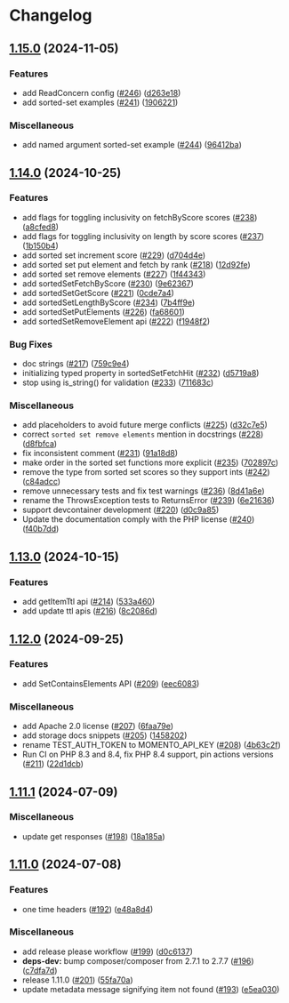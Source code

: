 # Changelog

## [1.15.0](https://github.com/momentohq/client-sdk-php/compare/v1.14.0...v1.15.0) (2024-11-05)


### Features

* add ReadConcern config ([#246](https://github.com/momentohq/client-sdk-php/issues/246)) ([d263e18](https://github.com/momentohq/client-sdk-php/commit/d263e182931823063f703e4b0345950ec5772275))
* add sorted-set examples ([#241](https://github.com/momentohq/client-sdk-php/issues/241)) ([1906221](https://github.com/momentohq/client-sdk-php/commit/19062216f82656d24c79c0f0386cf5009a7797b9))


### Miscellaneous

* add named argument sorted-set example ([#244](https://github.com/momentohq/client-sdk-php/issues/244)) ([96412ba](https://github.com/momentohq/client-sdk-php/commit/96412bad6426ebed0db210ec4e768c79b0f29692))

## [1.14.0](https://github.com/momentohq/client-sdk-php/compare/v1.13.0...v1.14.0) (2024-10-25)


### Features

* add flags for toggling inclusivity on fetchByScore scores ([#238](https://github.com/momentohq/client-sdk-php/issues/238)) ([a8cfed8](https://github.com/momentohq/client-sdk-php/commit/a8cfed84a6c56ae647edaa74d7a326efea202912))
* add flags for toggling inclusivity on length by score scores ([#237](https://github.com/momentohq/client-sdk-php/issues/237)) ([1b150b4](https://github.com/momentohq/client-sdk-php/commit/1b150b4aa9594cb0856b3a2f0d003438d7d16285))
* add sorted set increment score ([#229](https://github.com/momentohq/client-sdk-php/issues/229)) ([d704d4e](https://github.com/momentohq/client-sdk-php/commit/d704d4e43cd1109e5c2433011fefb07978e6963b))
* add sorted set put element and fetch by rank ([#218](https://github.com/momentohq/client-sdk-php/issues/218)) ([12d92fe](https://github.com/momentohq/client-sdk-php/commit/12d92fe3ee2671844a27b53578f564c7d938cdbc))
* add sorted set remove elements ([#227](https://github.com/momentohq/client-sdk-php/issues/227)) ([1f44343](https://github.com/momentohq/client-sdk-php/commit/1f443435bc3b90ba98bbc9cde910f00918f406d8))
* add sortedSetFetchByScore ([#230](https://github.com/momentohq/client-sdk-php/issues/230)) ([9e62367](https://github.com/momentohq/client-sdk-php/commit/9e6236716bc608dbec9f6f53b35d6b35c9169a5b))
* add sortedSetGetScore ([#221](https://github.com/momentohq/client-sdk-php/issues/221)) ([0cde7a4](https://github.com/momentohq/client-sdk-php/commit/0cde7a48c6e94c86ff268e3b9625b2bf7c408e04))
* add sortedSetLengthByScore ([#234](https://github.com/momentohq/client-sdk-php/issues/234)) ([7b4ff9e](https://github.com/momentohq/client-sdk-php/commit/7b4ff9eada9ed7202e5c5cad9c6fee18aea1ffa9))
* add sortedSetPutElements ([#226](https://github.com/momentohq/client-sdk-php/issues/226)) ([fa68601](https://github.com/momentohq/client-sdk-php/commit/fa6860132c7d4187565938b72babba9d42ac7703))
* add sortedSetRemoveElement api ([#222](https://github.com/momentohq/client-sdk-php/issues/222)) ([f1948f2](https://github.com/momentohq/client-sdk-php/commit/f1948f219d274a6a17594045b50b84746ebfe828))


### Bug Fixes

* doc strings ([#217](https://github.com/momentohq/client-sdk-php/issues/217)) ([759c9e4](https://github.com/momentohq/client-sdk-php/commit/759c9e4318a2fee1859e095a0c6d3cfb248fcdae))
* initializing typed property  in sortedSetFetchHit ([#232](https://github.com/momentohq/client-sdk-php/issues/232)) ([d5719a8](https://github.com/momentohq/client-sdk-php/commit/d5719a86367d08072ea63a51673328223582b3bf))
* stop using is_string() for validation ([#233](https://github.com/momentohq/client-sdk-php/issues/233)) ([711683c](https://github.com/momentohq/client-sdk-php/commit/711683c63afd7f50c5f532fae24b5ede4c8c8bfe))


### Miscellaneous

* add placeholders to avoid future merge conflicts ([#225](https://github.com/momentohq/client-sdk-php/issues/225)) ([d32c7e5](https://github.com/momentohq/client-sdk-php/commit/d32c7e5e18b3c8aac68d17c54d3860c16e23d512))
* correct `sorted set remove elements` mention in docstrings ([#228](https://github.com/momentohq/client-sdk-php/issues/228)) ([d8fbfca](https://github.com/momentohq/client-sdk-php/commit/d8fbfcaf5076133dc10a5274e30b5327d494c7fe))
* fix inconsistent comment ([#231](https://github.com/momentohq/client-sdk-php/issues/231)) ([91a18d8](https://github.com/momentohq/client-sdk-php/commit/91a18d86f2207fa47176350fb3de5b142648a0fb))
* make order in the sorted set functions more explicit ([#235](https://github.com/momentohq/client-sdk-php/issues/235)) ([702897c](https://github.com/momentohq/client-sdk-php/commit/702897c5d69ebbeba533ebe4955823ba228c9d38))
* remove the type from sorted set scores so they support ints ([#242](https://github.com/momentohq/client-sdk-php/issues/242)) ([c84adcc](https://github.com/momentohq/client-sdk-php/commit/c84adcca5ab05d728967b563355b63bfd76b7789))
* remove unnecessary tests and fix test warnings ([#236](https://github.com/momentohq/client-sdk-php/issues/236)) ([8d41a6e](https://github.com/momentohq/client-sdk-php/commit/8d41a6ec34a1ddf12af87e035ac5e8e71913aeaa))
* rename the ThrowsException tests to ReturnsError ([#239](https://github.com/momentohq/client-sdk-php/issues/239)) ([6e21636](https://github.com/momentohq/client-sdk-php/commit/6e2163625c0e2ce8a3ed6f6ff51d0382e053c2fe))
* support devcontainer development ([#220](https://github.com/momentohq/client-sdk-php/issues/220)) ([d0c9a85](https://github.com/momentohq/client-sdk-php/commit/d0c9a85d6369ec761447c4c264a5dd505baadab5))
* Update the documentation comply with the PHP license ([#240](https://github.com/momentohq/client-sdk-php/issues/240)) ([f40b7dd](https://github.com/momentohq/client-sdk-php/commit/f40b7dd67d12515acd82009f127fdb28a25ed3ec))

## [1.13.0](https://github.com/momentohq/client-sdk-php/compare/v1.12.0...v1.13.0) (2024-10-15)


### Features

* add getItemTtl api ([#214](https://github.com/momentohq/client-sdk-php/issues/214)) ([533a460](https://github.com/momentohq/client-sdk-php/commit/533a46075ff97510230ae6a717c4fbc71eac9429))
* add update ttl apis ([#216](https://github.com/momentohq/client-sdk-php/issues/216)) ([8c2086d](https://github.com/momentohq/client-sdk-php/commit/8c2086d1baf5ef7a6e544cd1b5acf73fc5b1e155))

## [1.12.0](https://github.com/momentohq/client-sdk-php/compare/v1.11.1...v1.12.0) (2024-09-25)


### Features

* add SetContainsElements API ([#209](https://github.com/momentohq/client-sdk-php/issues/209)) ([eec6083](https://github.com/momentohq/client-sdk-php/commit/eec6083305d82d45136889e522db5c61d922333d))


### Miscellaneous

* add Apache 2.0 license ([#207](https://github.com/momentohq/client-sdk-php/issues/207)) ([6faa79e](https://github.com/momentohq/client-sdk-php/commit/6faa79e6c4eac1ad4c5b9a0fde1068815349d272))
* add storage docs snippets ([#205](https://github.com/momentohq/client-sdk-php/issues/205)) ([1458202](https://github.com/momentohq/client-sdk-php/commit/14582029121383e5904673df8b82ce03fe6ef74a))
* rename TEST_AUTH_TOKEN to MOMENTO_API_KEY ([#208](https://github.com/momentohq/client-sdk-php/issues/208)) ([4b63c2f](https://github.com/momentohq/client-sdk-php/commit/4b63c2f19d831e097068a1d918c792a23978314f))
* Run CI on PHP 8.3 and 8.4, fix PHP 8.4 support, pin actions versions ([#211](https://github.com/momentohq/client-sdk-php/issues/211)) ([22d1dcb](https://github.com/momentohq/client-sdk-php/commit/22d1dcbc5986862f829d7fae8a0dd00a12ad6d74))

## [1.11.1](https://github.com/momentohq/client-sdk-php/compare/v1.11.0...v1.11.1) (2024-07-09)


### Miscellaneous

* update get responses ([#198](https://github.com/momentohq/client-sdk-php/issues/198)) ([18a185a](https://github.com/momentohq/client-sdk-php/commit/18a185a153422c710c451af0a96f676a57b63dc2))

## [1.11.0](https://github.com/momentohq/client-sdk-php/compare/v1.10.0...v1.11.0) (2024-07-08)


### Features

* one time headers ([#192](https://github.com/momentohq/client-sdk-php/issues/192)) ([e48a8d4](https://github.com/momentohq/client-sdk-php/commit/e48a8d4adc5ae7fb70a80ade2a53646372a785bd))


### Miscellaneous

* add release please workflow ([#199](https://github.com/momentohq/client-sdk-php/issues/199)) ([d0c6137](https://github.com/momentohq/client-sdk-php/commit/d0c6137dd707719d366be4f2ef474fcb42b90379))
* **deps-dev:** bump composer/composer from 2.7.1 to 2.7.7 ([#196](https://github.com/momentohq/client-sdk-php/issues/196)) ([c7dfa7d](https://github.com/momentohq/client-sdk-php/commit/c7dfa7da3d03a84ca01f180c974403d40dca8a7d))
* release 1.11.0 ([#201](https://github.com/momentohq/client-sdk-php/issues/201)) ([55fa70a](https://github.com/momentohq/client-sdk-php/commit/55fa70a571ef6e3bb7cbab6745aa53fc0fe6ec86))
* update metadata message signifying item not found ([#193](https://github.com/momentohq/client-sdk-php/issues/193)) ([e5ea030](https://github.com/momentohq/client-sdk-php/commit/e5ea0304c26d4c641a137c395e6201186691a816))
